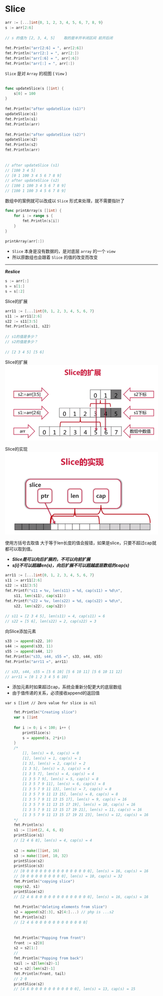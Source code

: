 # Slice

```go
arr := [...]int{0, 1, 2, 3, 4, 5, 6, 7, 8, 9}
s := arr[2:6]

// s 的值为 [2, 3, 4, 5]    取的是半开半闭区间 前开后闭

fmt.Println("arr[2:6] = ", arr[2:6])
fmt.Println("arr[2:] = ", arr[2:])
fmt.Println("arr[:6] = ", arr[:6])
fmt.Println("arr[:] = ", arr[:])
```

`Slice` 是对 `Array` 的视图 ( `View` )

```go

func updateSlice(s []int) {
	s[0] = 100
}

fmt.Println("after updateSlice (s1)")
updateSlice(s1)
fmt.Println(s1)
fmt.Println(arr)

fmt.Println("after updateSlice (s2)")
updateSlice(s2)
fmt.Println(s2)
fmt.Println(arr)


// after updateSlice (s1)
// [100 3 4 5]
// [0 1 100 3 4 5 6 7 8 9]
// after updateSlice (s2)
// [100 1 100 3 4 5 6 7 8 9]
// [100 1 100 3 4 5 6 7 8 9]
```



数组中的案例就可以改成以 `Slice` 形式来处理，就不需要指针了
```go
func printArray(s []int) {
    for i := range s {
        fmt.Println(s[i])
    }
}

printArray(arr[:])
```

* `Slice` 本身是没有数据的，是对底层 `array` 的一个 `view`
* 所以原数组也会跟着 `Slice` 的值的改变而改变

*** 
***Reslice***

```go
s := arr[:]
s = s[1:]
s = s[:2]
```

Slice的扩展
```go
arr11 := [...]int{0, 1, 2, 3, 4, 5, 6, 7}
s11 := arr11[2:6]
s22 := s11[3:5]
fmt.Println(s11, s22)

// s1的值是多少？
// s2的值是多少？

// [2 3 4 5] [5 6]
```
Slice的扩展
![Slice的扩展](./20200724061841.png)

Slice的实现  
![Slice的实现](./20200724062300.png)

使用方括号去取值 大于等于len长度的值会报错，如果是slice，只要不超过cap就都可以取到值。



* ***Slice是可以向后扩展的，不可以向前扩展***
* ***s[i]不可以超越len(s)，向后扩展不可以超越底层数组的cap(s)***

```go
arr11 := [...]int{0, 1, 2, 3, 4, 5, 6, 7}
s11 := arr11[2:6]
s22 := s11[3:5]
fmt.Printf("s11 = %v, len(s11) = %d, cap(s11) = %d\n",
    s11, len(s11), cap(s11))
fmt.Printf("s22 = %v, len(s22) = %d, cap(s22) = %d\n",
    s22, len(s22), cap(s22))

// s11 = [2 3 4 5], len(s11) = 4, cap(s11) = 6
// s22 = [5 6], len(s22) = 2, cap(s22) = 3
```

向Slice添加元素


```go
s33 := append(s22, 10)
s44 := append(s33, 11)
s55 := append(s44, 12)
fmt.Println("s33, s44, s55 =", s33, s44, s55)
fmt.Println("arr11 =", arr11)

// s33, s44, s55 = [5 6 10] [5 6 10 11] [5 6 10 11 12]
// arr11 = [0 1 2 3 4 5 6 10]
```

* 添加元素时如果超过cap，系统会重新分配更大的底层数组  
* 由于值传递的关系，必须接收append的返回值  

`var s []int // Zero value for slice is nil`


```go
	fmt.Println("Creating slice")
	var s []int

	for i := 0; i < 100; i++ {
		printSlice(s)
		s = append(s, 2*i+1)
	}
	/*
		[], len(s) = 0, cap(s) = 0
		[1], len(s) = 1, cap(s) = 1
		[1 3], len(s) = 2, cap(s) = 2
		[1 3 5], len(s) = 3, cap(s) = 4
		[1 3 5 7], len(s) = 4, cap(s) = 4
		[1 3 5 7 9], len(s) = 5, cap(s) = 8
		[1 3 5 7 9 11], len(s) = 6, cap(s) = 8
		[1 3 5 7 9 11 13], len(s) = 7, cap(s) = 8
		[1 3 5 7 9 11 13 15], len(s) = 8, cap(s) = 8
		[1 3 5 7 9 11 13 15 17], len(s) = 9, cap(s) = 16
		[1 3 5 7 9 11 13 15 17 19], len(s) = 10, cap(s) = 16
		[1 3 5 7 9 11 13 15 17 19 21], len(s) = 11, cap(s) = 16
		[1 3 5 7 9 11 13 15 17 19 21 23], len(s) = 12, cap(s) = 16
	*/
	fmt.Println(s)
	s1 := []int{2, 4, 6, 8}
	printSlice(s1)
	// [2 4 6 8], len(s) = 4, cap(s) = 4

	s2 := make([]int, 16)
	s3 := make([]int, 10, 32)
	printSlice(s2)
	printSlice(s3)
	// [0 0 0 0 0 0 0 0 0 0 0 0 0 0 0 0], len(s) = 16, cap(s) = 16
	// [0 0 0 0 0 0 0 0 0 0], len(s) = 10, cap(s) = 32
	fmt.Println("copying slice")
	copy(s2, s1)
	printSlice(s2)
	// [2 4 6 8 0 0 0 0 0 0 0 0 0 0 0 0], len(s) = 16, cap(s) = 16

	fmt.Println("deleting elements from slice")
	s2 = append(s2[:3], s2[4:]...) // php is ...s2
    fmt.Println(s2)
	// [2 4 6 0 0 0 0 0 0 0 0 0 0 0 0]
    

    fmt.Println("Popping from front")
	front := s2[0]
	s2 = s2[1:]
    //
	fmt.Println("Popping from back")
	tail := s2[len(s2)-1]
	s2 = s2[:len(s2)-1]
    fmt.Println(front, tail)
    // 2 0
    printSlice(s2)
    // [4 6 0 0 0 0 0 0 0 0 0 0 0], len(s) = 13, cap(s) = 15
```